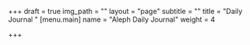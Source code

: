 +++
draft = true
img_path = ""
layout = "page"
subtitle = ""
title = "Daily Journal "
[menu.main]
name = "Aleph Daily Journal"
weight = 4

+++
